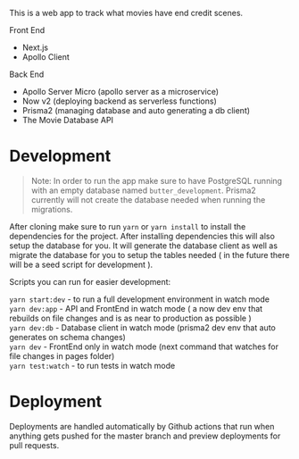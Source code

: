 This is a web app to track what movies have end credit scenes.

Front End
- Next.js
- Apollo Client

Back End
- Apollo Server Micro (apollo server as a microservice)
- Now v2 (deploying backend as serverless functions)
- Prisma2 (managing database and auto generating a db client)
- The Movie Database API

# Development

> Note: In order to run the app make sure to have PostgreSQL running with an empty database named `butter_development`. Prisma2 currently will not create the database needed when running the migrations.

After cloning make sure to run `yarn` or `yarn install` to install the dependencies for the project. After installing dependencies this will also setup the database for you. It will generate the database client as well as migrate the database for you to setup the tables needed ( in the future there will be a seed script for development ).

Scripts you can run for easier development:

`yarn start:dev` - to run a full development environment in watch mode  
`yarn dev:app` - API and FrontEnd in watch mode ( a now dev env that rebuilds on file changes and is as near to production as possible )   
`yarn dev:db` - Database client in watch mode (prisma2 dev env that auto generates on schema changes)  
`yarn dev` - FrontEnd only in watch mode (next command that watches for file changes in pages folder)  
`yarn test:watch` - to run tests in watch mode

# Deployment

Deployments are handled automatically by Github actions that run when anything gets pushed for the master branch and preview deployments for pull requests.